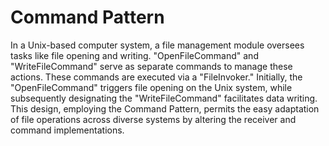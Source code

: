 # Command Pattern

In a Unix-based computer system, a file management module oversees tasks like file opening and writing. "OpenFileCommand" and "WriteFileCommand" serve as separate commands to manage these actions. These commands are executed via a "FileInvoker." Initially, the "OpenFileCommand" triggers file opening on the Unix system, while subsequently designating the "WriteFileCommand" facilitates data writing. This design, employing the Command Pattern, permits the easy adaptation of file operations across diverse systems by altering the receiver and command implementations.